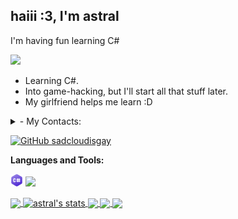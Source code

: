 ## haiii :3, I'm astral

I'm having fun learning C#

<img src="https://discord.c99.nl/widget/theme-4/769224795727593523.png"/>

- Learning C#.
- Into game-hacking, but I'll start all that stuff later.
- My girlfriend helps me learn :D
<details>
  <summary> - My Contacts:</summary>
  <a href="[https://www.youtube.com/@KurxxedLover]">Youtube</a><br>
  <a href="[https://discord.com/users/769224795727593523]">Discord</a><br>
 
</details>

[![GitHub sadcloudisgay](https://img.shields.io/github/followers/sadcloudisgay?label=follow&style=social)](https://github.com/sadcloudisgay)

**Languages and Tools:**  

<code><img height="20" src="https://raw.githubusercontent.com/github/explore/80688e429a7d4ef2fca1e82350fe8e3517d3494d/topics/csharp/csharp.png"></code>
<code><img height="20" src="https://avatars.githubusercontent.com/u/59276?s=200&v=4"></code> 

<a href="https://github.com/sadcloudisgay">
  <img align="center" src="https://github-readme-stats.vercel.app/api/top-langs/?username=sadcloudisgay&theme=dark&hide_langs_below=1" />
</a>
<a href="https://github.com/sadcloudisgay">
 <img align="center" src="https://github-readme-stats.vercel.app/api?username=sadcloudisgay&show_icons=true&theme=dark&line_height=27" alt="astral's stats"/>
</a>

<a href="https://github.com/sadcloudisgay/DLL-dumper">
  <img align="center" src="https://github-readme-stats.vercel.app/api/pin/?username=sadcloudisgay&repo=DLL-dumper&theme=dark" />
</a>

<a href="https://github.com/sadcloudisgay/cs2-server-maker">
  <img align="center" src="https://github-readme-stats.vercel.app/api/pin/?username=sadcloudisgay&repo=cs2-server-maker&theme=dark" />
</a>

<a href="https://github.com/sadcloudisgay/Nmap-TCP-ICMP-pinger">
  <img align="center" src="https://github-readme-stats.vercel.app/api/pin/?username=sadcloudisgay&repo=Nmap-TCP-ICMP-pinger&theme=dark" />
</a>

<div align="center">

</div>
